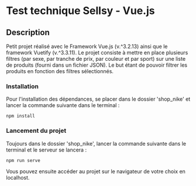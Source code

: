 # Test technique Sellsy - Vue.js

## Description
Petit projet réalisé avec le Framework Vue.js (v.^3.2.13) ainsi que le framework Vuetify (v.^3.3.11).
Le projet consiste à mettre en place plusieurs filtres (par sexe, par tranche de prix, par couleur et par sport) sur une liste de produits (fourni dans un fichier JSON).
Le but étant de pouvoir filtrer les produits en fonction des filtres sélectionnés.

### Installation
Pour l'installation des dépendances, se placer dans le dossier 'shop_nike' et lancer la commande suivante dans le terminal :

```
npm install
```

### Lancement du projet
Toujours dans le dossier 'shop_nike', lancer la commande suivante dans le terminal et le serveur se lancera :
```
npm run serve
```
Vous pouvez ensuite accéder au projet sur le navigateur de votre choix en localhost.
